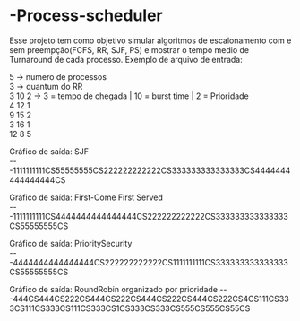 # -Process-scheduler

Esse projeto tem como objetivo simular algoritmos de escalonamento com e sem preempção(FCFS, RR, SJF, PS) e mostrar o tempo medio de Turnaround de cada processo.
Exemplo de arquivo de entrada:

5 -> numero de processos  
3 -> quantum do RR  
3 10 2 -> 3 = tempo de chegada | 10 = burst time  | 2 = Prioridade  
4 12 1  
9 15 2  
3 16 1  
12 8 5  

Gráfico de saída: SJF  
---1111111111CS55555555CS222222222222CS333333333333333CS4444444444444444CS

Gráfico de saída: First-Come First Served  
---1111111111CS4444444444444444CS222222222222CS333333333333333CS55555555CS

Gráfico de saída: PrioritySecurity  
---4444444444444444CS222222222222CS1111111111CS333333333333333CS55555555CS


Gráfico de saída: RoundRobin organizado por prioridade
---444CS444CS222CS444CS222CS444CS222CS444CS222CS4CS111CS333CS111CS333CS111CS333CS1CS333CS333CS555CS555CS55CS
